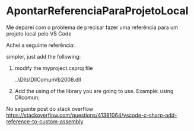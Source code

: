 # ApontarReferenciaParaProjetoLocal
Me deparei com o problema de precisar fazer uma referência para um projeto local pelo VS Code

Achei a seguinte referência:

simpler, just add the following:

1) modify the myproject.csproj file

    <ItemGroup>
     <Reference Include="DllComunVb2008">
       <HintPath>..\Dlls\DllComunVb2008.dll</HintPath>
     </Reference>
    </ItemGroup>
2) Add the using of the library you are going to use. Example: using Dllcomun;

No seguinte post do stack overflow
https://stackoverflow.com/questions/41381064/vscode-c-sharp-add-reference-to-custom-assembly
